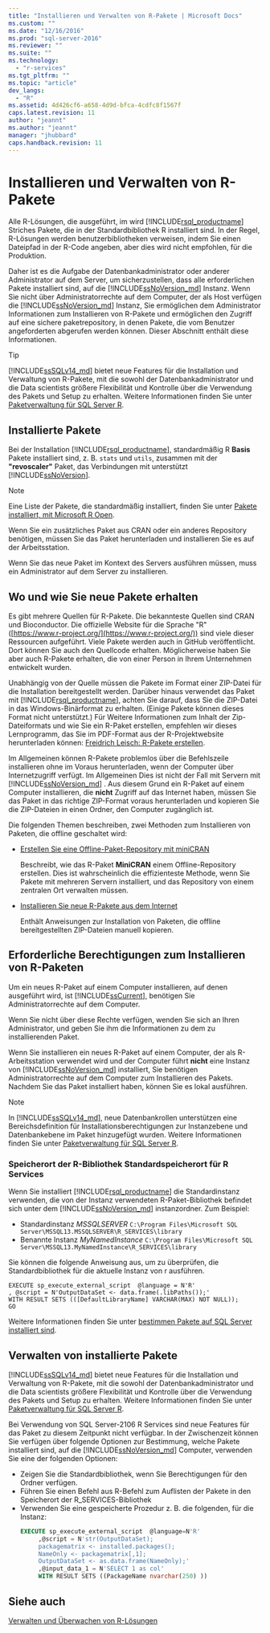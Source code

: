 ```yaml
---
title: "Installieren und Verwalten von R-Pakete | Microsoft Docs"
ms.custom: ""
ms.date: "12/16/2016"
ms.prod: "sql-server-2016"
ms.reviewer: ""
ms.suite: ""
ms.technology: 
  - "r-services"
ms.tgt_pltfrm: ""
ms.topic: "article"
dev_langs: 
  - "R"
ms.assetid: 4d426cf6-a658-4d9d-bfca-4cdfc8f1567f
caps.latest.revision: 11
author: "jeannt"
ms.author: "jeannt"
manager: "jhubbard"
caps.handback.revision: 11
---
```

# Installieren und Verwalten von R-Pakete
 Alle R-Lösungen, die ausgeführt, im wird [!INCLUDE[rsql_productname](../../includes/rsql-productname-md.md)] Striches Pakete, die in der Standardbibliothek R installiert sind. In der Regel, R-Lösungen werden benutzerbibliotheken verweisen, indem Sie einen Dateipfad in der R-Code angeben, aber dies wird nicht empfohlen, für die Produktion.

Daher ist es die Aufgabe der Datenbankadministrator oder anderer Administrator auf dem Server, um sicherzustellen, dass alle erforderlichen Pakete installiert sind, auf die [!INCLUDE[ssNoVersion_md](../../includes/ssnoversion-md.md)] Instanz. Wenn Sie nicht über Administratorrechte auf dem Computer, der als Host verfügen die [!INCLUDE[ssNoVersion_md](../../includes/ssnoversion-md.md)]  Instanz, Sie ermöglichen dem Administrator Informationen zum Installieren von R-Pakete und ermöglichen den Zugriff auf eine sichere paketrepository, in denen Pakete, die vom Benutzer angeforderten abgerufen werden können. Dieser Abschnitt enthält diese Informationen. 

> [!TIP]
> [!INCLUDE[ssSQLv14_md](../../includes/sssqlv14-md.md)] bietet neue Features für die Installation und Verwaltung von R-Pakete, mit die sowohl der Datenbankadministrator und die Data scientists größere Flexibilität und Kontrolle über die Verwendung des Pakets und Setup zu erhalten. Weitere Informationen finden Sie unter [Paketverwaltung für SQL Server R](../../advanced-analytics/r-services/r-package-management-for-sql-server-r-services.md). 

## <a name="installed-packages"></a>Installierte Pakete
Bei der Installation  [!INCLUDE[rsql_productname](../../includes/rsql-productname-md.md)],  standardmäßig R **Basis** Pakete installiert sind, z. B. `stats` und `utils`, zusammen mit der **"revoscaler"** Paket, das Verbindungen mit unterstützt [!INCLUDE[ssNoVersion](../../includes/ssnoversion-md.md)].  
  
 
> [!NOTE]  
>  Eine Liste der Pakete, die standardmäßig installiert, finden Sie unter [Pakete installiert, mit Microsoft R Open](https://mran.microsoft.com/rro/installed/).  

 Wenn Sie ein zusätzliches Paket aus CRAN oder ein anderes Repository benötigen, müssen Sie das Paket herunterladen und installieren Sie es auf der Arbeitsstation.  
  
 Wenn Sie das neue Paket im Kontext des Servers ausführen müssen, muss ein Administrator auf dem Server zu installieren.   
   
## <a name="where-and-how-to-get-new-packages"></a>Wo und wie Sie neue Pakete erhalten  
 Es gibt mehrere Quellen für R-Pakete. Die bekannteste Quellen sind CRAN und Bioconductor. Die offizielle Website für die Sprache "R" ([https://www.r-project.org/](https://www.r-project.org/)) sind viele dieser Ressourcen aufgeführt. Viele Pakete werden auch in GitHub veröffentlicht. Dort können Sie auch den Quellcode erhalten. Möglicherweise haben Sie aber auch R-Pakete erhalten, die von einer Person in Ihrem Unternehmen entwickelt wurden.  
  
 Unabhängig von der Quelle müssen die Pakete im Format einer ZIP-Datei für die Installation bereitgestellt werden. Darüber hinaus verwendet das Paket mit [!INCLUDE[rsql_productname](../../includes/rsql-productname-md.md)], achten Sie darauf, dass Sie die ZIP-Datei in das Windows-Binärformat zu erhalten. (Einige Pakete können dieses Format nicht unterstützt.) Für Weitere Informationen zum Inhalt der Zip-Dateiformats und wie Sie ein R-Paket erstellen, empfehlen wir dieses Lernprogramm, das Sie im PDF-Format aus der R-Projektwebsite herunterladen können: [Freidrich Leisch: R-Pakete erstellen](http://cran.r-project.org/doc/contrib/Leisch-CreatingPackages.pdf). 
  
 Im Allgemeinen können R-Pakete problemlos über die Befehlszeile installieren ohne im Voraus herunterladen, wenn der Computer über Internetzugriff verfügt.  Im Allgemeinen Dies ist nicht der Fall mit Servern mit [!INCLUDE[ssNoVersion_md](../../includes/ssnoversion-md.md)] .  Aus diesem Grund ein R-Paket auf einem Computer installieren, die **nicht** Zugriff auf das Internet haben, müssen Sie das Paket in das richtige ZIP-Format voraus herunterladen und kopieren Sie die ZIP-Dateien in einen Ordner, den Computer zugänglich ist. 
 
 Die folgenden Themen beschreiben, zwei Methoden zum Installieren von Paketen, die offline geschaltet wird: 

+ [Erstellen Sie eine Offline-Paket-Repository mit miniCRAN](../../advanced-analytics/r-services/create-a-local-package-repository-using-minicran.md)

  Beschreibt, wie das R-Paket **MiniCRAN** einem Offline-Repository erstellen. Dies ist wahrscheinlich die effizienteste Methode, wenn Sie Pakete mit mehreren Servern installiert, und das Repository von einem zentralen Ort verwalten müssen. 
+ [Installieren Sie neue R-Pakete aus dem Internet](../../advanced-analytics/r-services/install-additional-r-packages-on-sql-server.md)

  Enthält Anweisungen zur Installation von Paketen, die offline bereitgestellten ZIP-Dateien manuell kopieren.   

## <a name="permissions-required-for-installing-r-packages"></a>Erforderliche Berechtigungen zum Installieren von R-Paketen  
  
Um ein neues R-Paket auf einem Computer installieren, auf denen ausgeführt wird, ist [!INCLUDE[ssCurrent](../../includes/sscurrent-md.md)], benötigen Sie Administratorrechte auf dem Computer.   

Wenn Sie nicht über diese Rechte verfügen, wenden Sie sich an Ihren Administrator, und geben Sie ihm die Informationen zu dem zu installierenden Paket.  
  

Wenn Sie installieren ein neues R-Paket auf einem Computer, der als R-Arbeitsstation verwendet wird und der Computer führt **nicht** eine Instanz von [!INCLUDE[ssNoVersion_md](../../includes/ssnoversion-md.md)] installiert, Sie benötigen Administratorrechte auf dem Computer zum Installieren des Pakets. Nachdem Sie das Paket installiert haben, können Sie es lokal ausführen.  
 
> [!NOTE]
> In [!INCLUDE[ssSQLv14_md](../../includes/sssqlv14-md.md)], neue Datenbankrollen unterstützen eine Bereichsdefinition für Installationsberechtigungen zur Instanzebene und Datenbankebene im Paket hinzugefügt wurden. Weitere Informationen finden Sie unter [Paketverwaltung für SQL Server R](../../advanced-analytics/r-services/r-package-management-for-sql-server-r-services.md).
 

### <a name="location-of-default-r-library-location-for-r-services"></a>Speicherort der R-Bibliothek Standardspeicherort für R Services

Wenn Sie installiert  [!INCLUDE[rsql_productname](../../includes/rsql-productname-md.md)] die Standardinstanz verwenden, die von der Instanz verwendeten R-Paket-Bibliothek befindet sich unter dem [!INCLUDE[ssNoVersion_md](../../includes/ssnoversion-md.md)] instanzordner. Zum Beispiel: 

+ Standardinstanz _MSSQLSERVER_
  `C:\Program Files\Microsoft SQL Server\MSSQL13.MSSQLSERVER\R_SERVICES\library`
+ Benannte Instanz _MyNamedInstance_
  `C:\Program Files\Microsoft SQL Server\MSSQL13.MyNamedInstance\R_SERVICES\library` 


Sie können die folgende Anweisung aus, um zu überprüfen, die Standardbibliothek für die aktuelle Instanz von r ausführen. 
~~~~
EXECUTE sp_execute_external_script  @language = N'R'
, @script = N'OutputDataSet <- data.frame(.libPaths());'
WITH RESULT SETS (([DefaultLibraryName] VARCHAR(MAX) NOT NULL));
GO
~~~~

Weitere Informationen finden Sie unter [bestimmen Pakete auf SQL Server installiert sind](../../advanced-analytics/r-services/determine-which-packages-are-installed-on-sql-server.md).

## <a name="managing-installed-packages"></a>Verwalten von installierte Pakete

[!INCLUDE[ssSQLv14_md](../../includes/sssqlv14-md.md)] bietet neue Features für die Installation und Verwaltung von R-Pakete, mit die sowohl der Datenbankadministrator und die Data scientists größere Flexibilität und Kontrolle über die Verwendung des Pakets und Setup zu erhalten. Weitere Informationen finden Sie unter [Paketverwaltung für SQL Server R](../../advanced-analytics/r-services/r-package-management-for-sql-server-r-services.md). 

Bei Verwendung von SQL Server-2106 R Services sind neue Features für das Paket zu diesem Zeitpunkt nicht verfügbar. In der Zwischenzeit können Sie verfügen über folgende Optionen zur Bestimmung, welche Pakete installiert sind, auf die [!INCLUDE[ssNoVersion_md](../../includes/ssnoversion-md.md)] Computer, verwenden Sie eine der folgenden Optionen:

+ Zeigen Sie die Standardbibliothek, wenn Sie Berechtigungen für den Ordner verfügen.
+ Führen Sie einen Befehl aus R-Befehl zum Auflisten der Pakete in den Speicherort der R_SERVICES-Bibliothek
+ Verwenden Sie eine gespeicherte Prozedur z. B. die folgenden, für die Instanz:
   ```SQL
   EXECUTE sp_execute_external_script  @language=N'R'  
        ,@script = N'str(OutputDataSet);  
        packagematrix <- installed.packages();  
        NameOnly <- packagematrix[,1];  
        OutputDataSet <- as.data.frame(NameOnly);'  
        ,@input_data_1 = N'SELECT 1 as col'  
        WITH RESULT SETS ((PackageName nvarchar(250) ))   
   ```


 ## <a name="see-also"></a>Siehe auch  
 [Verwalten und Überwachen von R-Lösungen](../../advanced-analytics/r-services/managing-and-monitoring-r-solutions.md)  